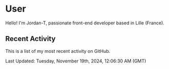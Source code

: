 # User

Hello! I'm Jordan-T, passionate front-end developer based in Lille (France).

## Recent Activity

This is a list of my most recent activity on GitHub.

<!--RECENT_ACTIVITY:start-->
<!--RECENT_ACTIVITY:end-->

<!--RECENT_ACTIVITY:last_update-->
Last Updated: Tuesday, November 19th, 2024, 12:06:30 AM (GMT)
<!--RECENT_ACTIVITY:last_update_end-->
